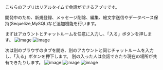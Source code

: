 こちらのアプリはリアルタイムで会話ができるアプリです。

開発中のため、新規登録、メッセージ削除、編集、絵文字送信やデータベース保持(Sequelize,MySQL)など追加機能を行います。

まずはアカウントとチャットルームを任意に入力し、「入る」ボタンを押します。
![image](https://github.com/user-attachments/assets/8239a1bc-21bf-46c1-b9e0-99577604a1a4)
![image](https://github.com/user-attachments/assets/50b035d6-8fec-4038-aad2-3a75ff7b9bc9)

次は別のブラウザのタブを開き、別のアカウントと同じチャットルームを入力し、「入る」ボタンを押下します。
別の入った人は会話できたり現在の場所が共有できたりします。
![image](https://github.com/user-attachments/assets/368239c0-6336-4808-b0d4-3c9d75199d23)
![image](https://github.com/user-attachments/assets/c44ac267-3e7a-4b5b-b6e2-8805d921deb4)
![image](https://github.com/user-attachments/assets/f526aee3-bb4c-4d60-8f24-a8ca9ebb9daa)
